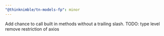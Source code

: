 ```yaml
---
"@thinknimble/tn-models-fp": minor
---
```


Add chance to call built in methods without a trailing slash. TODO: type level remove restriction of axios
